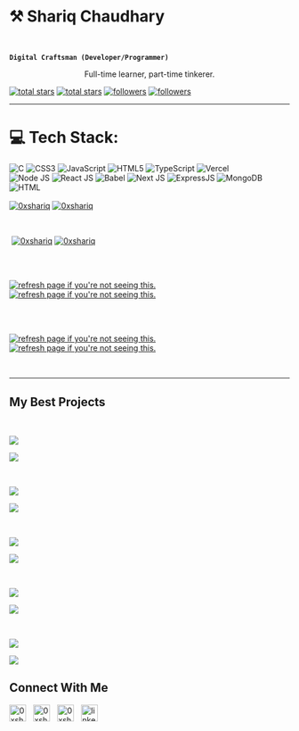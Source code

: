 <h1>⚒️ Shariq Chaudhary</h1>
<br /> 

**`Digital Craftsman (Developer/Programmer)`** 

<p align="center">Full-time learner, part-time tinkerer.</p>
<p align="left"> 
  <a href="https://github.com/0xshariq?tab=repositories&sort=stargazers#gh-light-mode-only">
    <img alt="total stars" title="Total stars on GitHub" src="https://custom-icon-badges.demolab.com/github/stars/0xshariq?color=3ea97d&style=for-the-badge&labelColor=40b682&logo=star#gh-light-mode-only"/></a>
  
  <a href="https://github.com/0xshariq?tab=repositories&sort=stargazers#gh-dark-mode-only">
    <img alt="total stars" title="Total stars on GitHub" src="https://custom-icon-badges.demolab.com/github/stars/0xshariq?color=655489&style=for-the-badge&labelColor=c691e9&logo=star#gh-dark-mode-only"/></a>
  
  <a href="https://github.com/0xshariq?tab=followers#gh-light-mode-only">
    <img alt="followers" title="Follow me on Github" src="https://custom-icon-badges.demolab.com/github/followers/0xshariq?color=2c4954&labelColor=2c3e50&style=for-the-badge&logo=person-add&label=Follow&logoColor=white#gh-light-mode-only"/></a>
    
  <a href="https://github.com/0xshariq?tab=followers#gh-dark-mode-only">
    <img alt="followers" title="Follow me on Github" src="https://custom-icon-badges.demolab.com/github/followers/0xshariq?color=dacc84&labelColor=f9e692&style=for-the-badge&logo=person-add&label=Follow&logoColor=white#gh-dark-mode-only"/></a>
</p>

---

# 💻 Tech Stack:
![C](https://img.shields.io/badge/c-%2300599C.svg?style=for-the-badge&logo=c&logoColor=white) 
![CSS3](https://img.shields.io/badge/css3-%231572B6.svg?style=for-the-badge&logo=css3&logoColor=white) 
![JavaScript](https://img.shields.io/badge/javascript-%23323330.svg?style=for-the-badge&logo=javascript&logoColor=%23F7DF1E) 
![HTML5](https://img.shields.io/badge/html5-%23E34F26.svg?style=for-the-badge&logo=html5&logoColor=white) 
![TypeScript](https://img.shields.io/badge/typescript-%23007ACC.svg?style=for-the-badge&logo=typescript&logoColor=white) 
![Vercel](https://img.shields.io/badge/vercel-%23000000.svg?style=for-the-badge&logo=vercel&logoColor=white)  
![Node JS](https://img.shields.io/badge/node.js-6DA55F?style=for-the-badge&logo=node.js&logoColor=white) 
![React JS](https://img.shields.io/badge/react-%2320232a.svg?style=for-the-badge&logo=react&logoColor=%2361DAFB) 
![Babel](https://img.shields.io/badge/Babel-F9DC3e?style=for-the-badge&logo=babel&logoColor=black) 
![Next JS](https://img.shields.io/badge/next.js-%2320232a.svg?style=for-the-badge&logo=next.js&logoColor=%2361DAFB)
![ExpressJS](https://img.shields.io/badge/express.js-%23404d59.svg?style=for-the-badge&logo=express&logoColor=%2361DAFB)
![MongoDB](https://img.shields.io/badge/mongodb-%234ea94b.svg?style=for-the-badge&logo=mongodb&logoColor=white)
![HTML](https://img.shields.io/badge/html-%23E34F26.svg?style=for-the-badge&logo=html&logoColor=white)

<p><a href="https://github.com/0xshariq#gh-dark-mode-only" target="_blank"><img align="center" src="https://github-readme-stats.vercel.app/api/top-langs/?username=0xshariq&langs_count=6&show_icon=true&layout=compact&theme=nightowl#gh-dark-mode-only" alt="0xshariq" /></a>
  <a href="https://github.com/0xshariq#gh-light-mode-only" target="_blank"><img align="center" src="https://github-readme-stats.vercel.app/api/top-langs/?username=0xshariq&langs_count=6&show_icon=true&layout=compact&theme=vue#gh-light-mode-only" alt="0xshariq" /></a>
</p>

<br />

<p>&nbsp;<a href="https://github.com/0xshariq#gh-dark-mode-only" target="_blank"><img align="center" src="https://github-readme-stats.vercel.app/api?username=0xshariq&count_private=true&show_icons=true&theme=nightowl#gh-dark-mode-only" alt="0xshariq" /></a>
<a href="https://github.com/0xshariq#gh-light-mode-only" target="_blank"><img align="center" src="https://github-readme-stats.vercel.app/api?username=0xshariq&count_private=true&show_icons=true&theme=vue#gh-light-mode-only" alt="0xshariq" /></a>
</p> 
<br>
<br />

<p><a href="https://github.com/0xshariq#gh-dark-mode-only" target="_blank"><img align="center" src="https://github-readme-streak-stats-seven-chi.vercel.app?user=0xshariq&theme=nightowl#gh-dark-mode-only" alt="refresh page if you're not seeing this." /></a>
<a href="https://github.com/0xshariq#gh-light-mode-only" target="_blank"><img align="center" src="https://github-readme-streak-stats-seven-chi.vercel.app?user=0xshariq&theme=vue#gh-light-mode-only" alt="refresh page if you're not seeing this." /></a></p>
<br/>
<br />

<p><a href="https://github.com/0xshariq#gh-dark-mode-only" target="_blank"><img align="center" src="https://github-readme-activity-graph.vercel.app/graph?username=0xshariq&theme=nightowl#gh-dark-mode-only" alt="refresh page if you're not seeing this." /></a>
<a href="https://github.com/0xshariq#gh-light-mode-only" target="_blank"><img align="center" src="https://github-readme-activity-graph.vercel.app/graph?username=0xshariq&theme=vue#gh-light-mode-only" alt="refresh page if you're not seeing this." /></a></p>
<br/>

---

<h2>My Best Projects</h2> 
<br />
<p><a href="https://github.com/0xshariq/quran-next-app#gh-dark-mode-only" target="_blank"><img align="center" src="https://github-readme-stats.vercel.app/api/pin/?username=0xshariq&repo=quran-next-app&theme=nightowl&show_owner=true#gh-dark-mode-only"/></a></p>
<p><a href="https://github.com/0xshariq/quran-next-app#gh-light-mode-only" target="_blank"><img align="center" src="https://github-readme-stats.vercel.app/api/pin/?username=0xshariq&repo=quran-next-app&theme=vue&show_owner=true#gh-light-mode-only"/></a></p>
<br />

<p><a href="https://github.com/0xshariq/extra-care-medical-center#gh-dark-mode-only" target="_blank"><img align="center" src="https://github-readme-stats.vercel.app/api/pin/?username=0xshariq&repo=extra-care-medical-center&theme=nightowl&show_owner=true#gh-dark-mode-only"/></a></p>
<p><a href="https://github.com/0xshariq/extra-care-medical-center#gh-light-mode-only" target="_blank"><img align="center" src="https://github-readme-stats.vercel.app/api/pin/?username=0xshariq&repo=extra-care-medical-center&theme=vue&show_owner=true#gh-light-mode-only"/></a></p>
<br />
<p><a href="https://github.com/0xshariq/service-website#gh-dark-mode-only" target="_blank"><img align="center" src="https://github-readme-stats.vercel.app/api/pin/?username=0xshariq&repo=service-website&theme=nightowl&show_owner=true#gh-dark-mode-only"/></a></p>
<p><a href="https://github.com/0xshariq/service-website#gh-light-mode-only" target="_blank"><img align="center" src="https://github-readme-stats.vercel.app/api/pin/?username=0xshariq&repo=service-website&theme=vue&show_owner=true#gh-light-mode-only"/></a></p>
<br/>
<p><a href="https://github.com/0xshariq/portfolio-website#gh-dark-mode-only" target="_blank"><img align="center" src="https://github-readme-stats.vercel.app/api/pin/?username=0xshariq&repo=portfolio-website&theme=nightowl&show_owner=true#gh-dark-mode-only"/></a></p>
<p><a href="https://github.com/0xshariq/portfolio-website#gh-light-mode-only" target="_blank"><img align="center" src="https://github-readme-stats.vercel.app/api/pin/?username=0xshariq&repo=portfolio-website&theme=vue&show_owner=true#gh-light-mode-only"/></a></p>
<br/>
<p><a href="https://github.com/0xshariq/saas-landing-page-app#gh-dark-mode-only" target="_blank"><img align="center" src="https://github-readme-stats.vercel.app/api/pin/?username=0xshariq&repo=saas-landing-page-app&theme=nightowl&show_owner=true#gh-dark-mode-only"/></a></p>
<p><a href="https://github.com/0xshariqsaas-landing-page-app#gh-light-mode-only" target="_blank"><img align="center" src="https://github-readme-stats.vercel.app/api/pin/?username=0xshariq&repo=saas-landing-page-app&theme=vue&show_owner=true#gh-light-mode-only"/></a></p>


<h2>Connect With Me</h2> 
<p align="left">
<a href="https://x.com/Sharique_Ch" target="_blank"><img align="left" width="30px" style="padding-right:10px;" src="https://raw.githubusercontent.com/rahuldkjain/github-profile-readme-generator/master/src/images/icons/Social/twitter.svg" alt="0xshariq" /></a> 
<a href="https://instagram.com/sharique1303" target="_blank"><img align="left" width="30px" style="padding-right:10px;" src="https://raw.githubusercontent.com/rahuldkjain/github-profile-readme-generator/master/src/images/icons/Social/instagram.svg" alt="0xshariq" /></a> 
<a href="https://discordapp.com/users/0xshariq" target="_blank"><img align="left" width="30px" style="padding-right:10px" src="https://raw.githubusercontent.com/rahuldkjain/github-profile-readme-generator/master/src/images/icons/Social/discord.svg" alt="0xshariq" /></a>
<a href="https://linkedin.com/in/0xshariq" target="_blank"><img align="left" alt="linkedin" width="30px" style="padding-right: 10px;" src="https://cdn.jsdelivr.net/gh/devicons/devicon/icons/linkedin/linkedin-original.svg" /></a>
</p>
